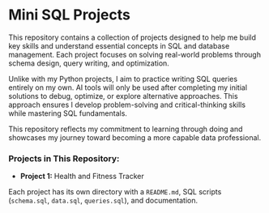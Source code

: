 # Mini SQL Projects

This repository contains a collection of projects designed to help me build key skills and understand essential concepts in SQL and database management. Each project focuses on solving real-world problems through schema design, query writing, and optimization.

Unlike with my Python projects, I aim to practice writing SQL queries entirely on my own. AI tools will only be used after completing my initial solutions to debug, optimize, or explore alternative approaches. This approach ensures I develop problem-solving and critical-thinking skills while mastering SQL fundamentals.

This repository reflects my commitment to learning through doing and showcases my journey toward becoming a more capable data professional.

### Projects in This Repository:
- **Project 1:** Health and Fitness Tracker

Each project has its own directory with a `README.md`, SQL scripts (`schema.sql`, `data.sql`, `queries.sql`), and documentation.
